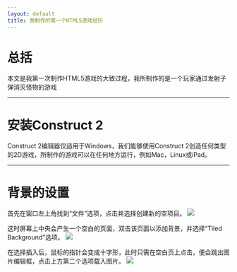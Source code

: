 ```yaml
---
layout: default
title: 我制作的第一个HTML5游戏经历
---
```


# **总括**
本文是我第一次制作HTML5游戏的大致过程，我所制作的是一个玩家通过发射子弹消灭怪物的游戏

---

# **安装Construct 2**
Construct 2编辑器仅适用于Windows，我们能够使用Construct 2创造任何类型的2D游戏，所制作的游戏可以在任何地方运行，例如Mac，Linux或iPad。

---

# **背景的设置**
首先在窗口左上角找到“文件”选项，点击并选择创建新的空项目。
![](https://raw.githubusercontent.com/YoungAragon/swi-homework/gh-pages/images/lab2-1.png)

这时屏幕上中央会产生一个空白的页面，双击该页面以添加背景，并选择“Tiled Background”选项。
![](https://raw.githubusercontent.com/YoungAragon/swi-homework/gh-pages/images/lab2-2.png)

在选择插入后，鼠标的指针会变成十字形，此时只需在空白页上点击，便会跳出图片编辑框，点击上方第二个选项载入图片。
![](https://raw.githubusercontent.com/YoungAragon/swi-homework/gh-pages/images/lab2-3.png)